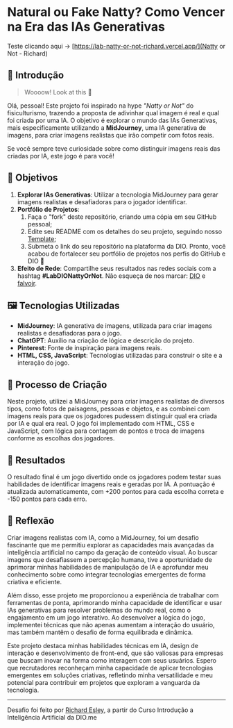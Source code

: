 
# Natural ou Fake Natty? Como Vencer na Era das IAs Generativas

Teste clicando aqui -> [https://lab-natty-or-not-richard.vercel.app/](Natty or Not - Richard)

## 🚀 Introdução

> Woooow! Look at this 👀

Olá, pessoal! Este projeto foi inspirado na hype _"Natty or Not"_ do fisiculturismo, trazendo a proposta de adivinhar qual imagem é real e qual foi criada por uma IA. O objetivo é explorar o mundo das IAs Generativas, mais especificamente utilizando a **MidJourney**, uma IA generativa de imagens, para criar imagens realistas que irão competir com fotos reais. 

Se você sempre teve curiosidade sobre como distinguir imagens reais das criadas por IA, este jogo é para você!

## 🎯 Objetivos

1. **Explorar IAs Generativas**: Utilizar a tecnologia MidJourney para gerar imagens realistas e desafiadoras para o jogador identificar.
2. **Portfólio de Projetos**:
    1. Faça o "fork" deste repositório, criando uma cópia em seu GitHub pessoal;
    2. Edite seu README com os detalhes do seu projeto, seguindo nosso [Template](#template);
    3. Submeta o link do seu repositório na plataforma da DIO. Pronto, você acabou de fortalecer seu portfólio de projetos nos perfis do GitHub e DIO 🚀
3. **Efeito de Rede**: Compartilhe seus resultados nas redes sociais com a hashtag **#LabDIONattyOrNot**. Não esqueça de nos marcar: [DIO](https://www.linkedin.com/school/dio-makethechange) e [falvojr](https://www.linkedin.com/in/falvojr).

## 🖼️ Tecnologias Utilizadas

- **MidJourney**: IA generativa de imagens, utilizada para criar imagens realistas e desafiadoras para o jogo.
- **ChatGPT**: Auxílio na criação de lógica e descrição do projeto.
- **Pinterest**: Fonte de inspiração para imagens reais.
- **HTML, CSS, JavaScript**: Tecnologias utilizadas para construir o site e a interação do jogo.

## 🧐 Processo de Criação

Neste projeto, utilizei a MidJourney para criar imagens realistas de diversos tipos, como fotos de paisagens, pessoas e objetos, e as combinei com imagens reais para que os jogadores pudessem distinguir qual era criada por IA e qual era real. O jogo foi implementado com HTML, CSS e JavaScript, com lógica para contagem de pontos e troca de imagens conforme as escolhas dos jogadores.

## 🚀 Resultados

O resultado final é um jogo divertido onde os jogadores podem testar suas habilidades de identificar imagens reais e geradas por IA. A pontuação é atualizada automaticamente, com +200 pontos para cada escolha correta e -150 pontos para cada erro.

## 💭 Reflexão

Criar imagens realistas com IA, como a MidJourney, foi um desafio fascinante que me permitiu explorar as capacidades mais avançadas da inteligência artificial no campo da geração de conteúdo visual. Ao buscar imagens que desafiassem a percepção humana, tive a oportunidade de aprimorar minhas habilidades de manipulação de IA e aprofundar meu conhecimento sobre como integrar tecnologias emergentes de forma criativa e eficiente.

Além disso, esse projeto me proporcionou a experiência de trabalhar com ferramentas de ponta, aprimorando minha capacidade de identificar e usar IAs generativas para resolver problemas do mundo real, como o engajamento em um jogo interativo. Ao desenvolver a lógica do jogo, implementei técnicas que não apenas aumentam a interação do usuário, mas também mantêm o desafio de forma equilibrada e dinâmica.

Este projeto destaca minhas habilidades técnicas em IA, design de interação e desenvolvimento de front-end, que são valiosas para empresas que buscam inovar na forma como interagem com seus usuários. Espero que recrutadores reconheçam minha capacidade de aplicar tecnologias emergentes em soluções criativas, refletindo minha versatilidade e meu potencial para contribuir em projetos que exploram a vanguarda da tecnologia.

---

Desafio foi feito por [Richard Esley](github.com/RDEsley), a partir do Curso Introdução a Inteligência Artificial da DIO.me
